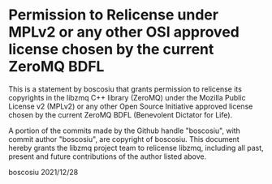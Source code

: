 # Permission to Relicense under MPLv2 or any other OSI approved license chosen by the current ZeroMQ BDFL

This is a statement by boscosiu
that grants permission to relicense its copyrights in the libzmq C++
library (ZeroMQ) under the Mozilla Public License v2 (MPLv2) or any other
Open Source Initiative approved license chosen by the current ZeroMQ
BDFL (Benevolent Dictator for Life).

A portion of the commits made by the Github handle "boscosiu", with
commit author "boscosiu", are copyright of boscosiu.
This document hereby grants the libzmq project team to relicense libzmq,
including all past, present and future contributions of the author listed above.

boscosiu
2021/12/28

